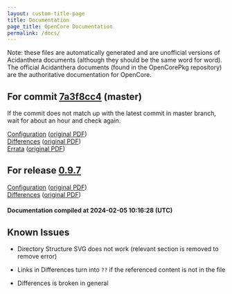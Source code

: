 ```yaml
---
layout: custom-title-page
title: Documentation
page_title: OpenCore Documentation
permalink: /docs/
---
```

Note: these files are automatically generated and are unofficial versions of Acidanthera documents (although they should be the same word for word). The official Acidanthera documents (found in the OpenCorePkg repository) are the authoritative documentation for OpenCore.

## For commit [7a3f8cc4](https://github.com/acidanthera/OpenCorePkg/tree/7a3f8cc4269a2f176969534c036b3951c07c3a26) (master)

If the commit does not match up with the latest commit in master branch, wait for about an hour and check again.

[Configuration](latest/Configuration.html) ([original PDF](https://github.com/acidanthera/OpenCorePkg/blob/7a3f8cc4269a2f176969534c036b3951c07c3a26/Docs/Configuration.pdf))
<br>
[Differences](latest/Differences.html) ([original PDF](https://github.com/acidanthera/OpenCorePkg/blob/7a3f8cc4269a2f176969534c036b3951c07c3a26/Docs/Differences/Differences.pdf))
<br>
[Errata](latest/Errata.html) ([original PDF](https://github.com/acidanthera/OpenCorePkg/blob/7a3f8cc4269a2f176969534c036b3951c07c3a26/Docs/Errata/Errata.pdf))

## For release [0.9.7](https://github.com/acidanthera/OpenCorePkg/tree/0.9.7)

[Configuration](release/Configuration.html) ([original PDF](https://github.com/acidanthera/OpenCorePkg/blob/0.9.7/Docs/Configuration.pdf))
<br>
[Differences](release/Differences.html) ([original PDF](https://github.com/acidanthera/OpenCorePkg/blob/0.9.7/Docs/Differences/Differences.pdf))

#### Documentation compiled at 2024-02-05 10:16:28 (UTC)

## Known Issues

* Directory Structure SVG does not work (relevant section is removed to remove error)

* Links in Differences turn into `??` if the referenced content is not in the file

* Differences is broken in general
